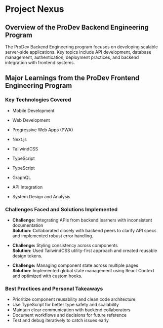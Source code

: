 # Project Nexus

## Overview of the ProDev Backend Engineering Program
The ProDev Backend Engineering program focuses on developing scalable server-side applications. Key topics include API development, database management, authentication, deployment practices, and backend integration with frontend systems.

## Major Learnings from the ProDev Frontend Engineering Program

### Key Technologies Covered
- Mobile Development  
- Web Development  
- Progressive Web Apps (PWA)  
- Next.js  
  
- TailwindCSS  
- TypeScript  

- TypeScript  
- GraphQL  
- API Integration  
- System Design and Analysis

### Challenges Faced and Solutions Implemented
- **Challenge:** Integrating APIs from backend learners with inconsistent documentation  
  **Solution:** Collaborated closely with backend peers to clarify API specs and implemented robust error handling.

- **Challenge:** Styling consistency across components  
  **Solution:** Used TailwindCSS utility-first approach and created reusable design tokens.

- **Challenge:** Managing component state across multiple pages  
  **Solution:** Implemented global state management using React Context and optimized with custom hooks.

### Best Practices and Personal Takeaways
- Prioritize component reusability and clean code architecture  
- Use TypeScript for better type safety and scalability  
- Maintain clear communication with backend collaborators  
- Document workflows and decisions for future reference  
- Test and debug iteratively to catch issues early
